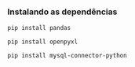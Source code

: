 ### Instalando as dependências

```
pip install pandas
```

```
pip install openpyxl
```

```
pip install mysql-connector-python 
```
